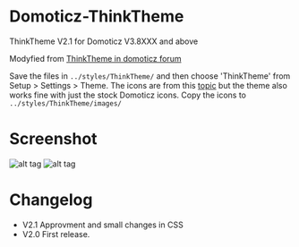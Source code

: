# Domoticz-ThinkTheme
ThinkTheme V2.1 for Domoticz V3.8XXX and above

Modyfied from [ThinkTheme in domoticz forum](http://www.domoticz.com/forum/viewtopic.php?f=8&t=7863)

Save the files in `../styles/ThinkTheme/` and then choose 'ThinkTheme' from Setup > Settings > Theme. The icons are from this [topic](http://domoticz.com/forum/viewtopic.php?f=8&t=7749) but the theme also works fine with just the stock Domoticz icons. Copy the icons to `../styles/ThinkTheme/images/`

# Screenshot
![alt tag](http://www.accentaplast.se/wordpress/wp-content/uploads/2017/11/ThinkTheme.jpg)
![alt tag](http://www.accentaplast.se/wordpress/wp-content/uploads/2017/11/ThinkTheme_settings.png)
# Changelog
- V2.1 Approvment and small changes in CSS
- V2.0 First release. 
